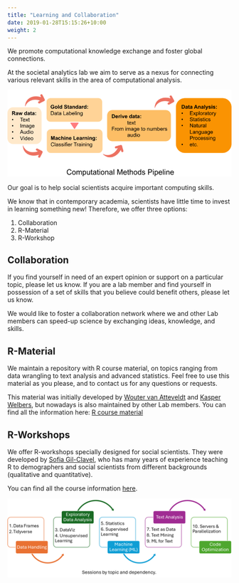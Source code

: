 ```yaml
---
title: "Learning and Collaboration"
date: 2019-01-28T15:15:26+10:00
weight: 2
---
```


We promote computational knowledge exchange and foster global connections.
<!--more-->

At the societal analytics lab we aim to serve as a nexus for connecting various relevant skills in the area of computational analysis. 

<p align="center">
  <img src="/images/illustrations/CompMethPipeline.png" />
</p>

Our goal is to help social scientists acquire important computing skills. 

We know that in contemporary academia, scientists have little time to invest in learning something new! Therefore, we offer three options:

1. Collaboration
2. R-Material
3. R-Workshop



## Collaboration

If you find yourself in need of an expert opinion or support on a particular topic, please let us know. If you are a lab member and find yourself in possession of a set of skills that you believe could benefit others, please let us know.

We would like to foster a collaboration network where we and other Lab members can speed-up science by exchanging ideas, knowledge, and skills.

## R-Material

We maintain a repository with R course material, on topics ranging from data wrangling to text analysis and advanced statistics. Feel free to use this material as you please, and to contact us for any questions or requests.

This material was initially developed by [Wouter van Atteveldt](https://societal-analytics.nl/team/wouter-van-atteveldt/) and [Kasper Welbers](https://societal-analytics.nl/team/kasper-welbers/), but nowadays is also maintained by other Lab members. You can find all the information here: [R course material](https://github.com/ccs-amsterdam/r-course-material/tree/master)


## R-Workshops

We offer R-workshops specially designed for social scientists. They were developed by [Sofia Gil-Clavel](https://societal-analytics.nl/team/sofia-gil-clavel/), who has many years of experience teaching R to demographers and social scientists from different backgrounds (qualitative and quantitative).

You can find all the course information [here](https://github.com/SofiaG1l/R_Course/tree/master/R4SocialScientists).

<p align="center">
  <img src="https://raw.githubusercontent.com/SofiaG1l/R_Course/master/R4SocialScientists/WorkshopBuildUp.png" />
</p>



